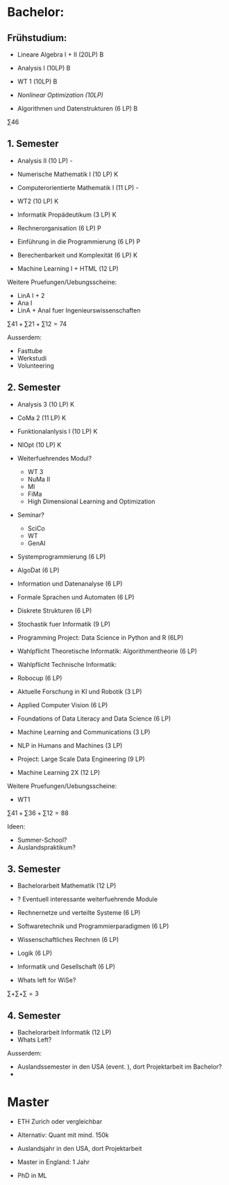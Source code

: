 # Bachelor:
## Frühstudium:
- Lineare Algebra I + II (20LP) B
- Analysis I (10LP) B
- WT 1 (10LP) B
- *Nonlinear Optimization (10LP)*

- Algorithmen und Datenstrukturen (6 LP) B

$\sum 46$
## 1. Semester
- Analysis II (10 LP) -
- Numerische Mathematik I (10 LP) K
- Computerorientierte Mathematik I (11 LP)  -
- WT2 (10 LP) K

- Informatik Propädeutikum (3 LP) K
- Rechnerorganisation (6 LP) P
- Einführung in die Programmierung (6 LP) P
- Berechenbarkeit und Komplexität (6 LP) K

- Machine Learning I + HTML (12 LP)

Weitere Pruefungen/Uebungsscheine:
- LinA I + 2 
- Ana I
- LinA + AnaI fuer Ingenieurswissenschaften

$\sum 41 + \sum 21 + \sum 12 = 74$

Ausserdem:
- Fasttube
- Werkstudi
- Volunteering
## 2. Semester
- Analysis 3 (10 LP) K
- CoMa 2 (11 LP) K
- Funktionalanlysis I (10 LP) K
- NlOpt (10 LP) K
- Weiterfuehrendes Modul?
	- WT 3
	- NuMa II
	- Ml
	- FiMa
	- High Dimensional Learning and Optimization
- Seminar?
	- SciCo
	- WT
	- GenAI

- Systemprogrammierung (6 LP)
- AlgoDat (6 LP)
- Information und Datenanalyse (6 LP)
- Formale Sprachen und Automaten (6 LP)
- Diskrete Strukturen (6 LP)
- Stochastik fuer Informatik (9 LP)

- Programming Project: Data Science in Python and R (6LP)
- Wahlpflicht Theoretische Informatik: Algorithmentheorie (6 LP)
- Wahlpflicht Technische Informatik: 

- Robocup (6 LP)
- Aktuelle Forschung in KI und Robotik (3 LP)
- Applied Computer Vision (6 LP)
- Foundations of Data Literacy and Data Science (6 LP)
- Machine Learning and Communications (3 LP)
- NLP in Humans and Machines (3 LP)
- Project: Large Scale Data Engineering (9 LP)

- Machine Learning 2X (12 LP)

Weitere Pruefungen/Uebungsscheine:
- WT1

$\sum 41 + \sum 36 + \sum 12 = 88$

Ideen:
- Summer-School?
- Auslandspraktikum?
## 3. Semester
- Bachelorarbeit Mathematik (12 LP)
- ? Eventuell interessante weiterfuehrende Module

- Rechnernetze und verteilte Systeme (6 LP)
- Softwaretechnik und Programmierparadigmen (6 LP)
- Wissenschaftliches Rechnen (6 LP)
- Logik (6 LP)
- Informatik und Gesellschaft (6 LP)
- Whats left for WiSe?

$\sum  + \sum + \sum  = 3$

## 4. Semester
- Bachelorarbeit Informatik (12 LP)
- Whats Left?

Ausserdem:
- Auslandssemester in den USA (event. ), dort Projektarbeit im Bachelor?
- 

# Master
- ETH Zurich oder vergleichbar
- Alternativ: Quant mit mind. 150k


- Auslandsjahr in den USA, dort Projektarbeit
- Master in England: 1 Jahr
- PhD in ML 